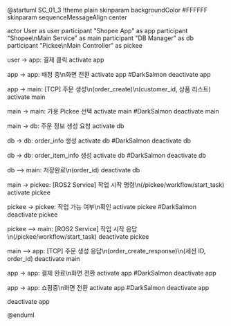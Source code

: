 @startuml SC_01_3
!theme plain
skinparam backgroundColor #FFFFFF
skinparam sequenceMessageAlign center

actor User as user
participant "Shopee App" as app
participant "Shopee\nMain Service" as main
participant "DB Manager" as db
participant "Pickee\nMain Controller" as pickee

user -> app: 결제 클릭
activate app

app -> app: 배정 중\n화면 전환
activate app #DarkSalmon
deactivate app

app -> main: [TCP] 주문 생성\n(order_create)\n(customer_id, 상품 리스트)
activate main

main -> main: 가용 Pickee 선택
activate main #DarkSalmon
deactivate main

main -> db: 주문 정보 생성 요청
activate db

db -> db: order_info 생성
activate db #DarkSalmon
deactivate db

db -> db: order_item_info 생성
activate db #DarkSalmon
deactivate db

db --> main: 저장완료\n(order_id)
deactivate db

main -> pickee: [ROS2 Service] 작업 시작 명령\n(/pickee/workflow/start_task)
activate pickee

pickee -> pickee: 작업 가능 여부\n확인
activate pickee #DarkSalmon
deactivate pickee

pickee --> main: [ROS2 Service] 작업 시작 응답\n(/pickee/workflow/start_task)
deactivate pickee

main --> app: [TCP] 주문 생성 응답\n(order_create_response)\n(세션 ID, order_id)
deactivate main

app -> app: 결제 완료\n화면 전환
activate app #DarkSalmon
deactivate app

app -> app: 쇼핑중\n화면 전환
activate app #DarkSalmon
deactivate app

deactivate app

@enduml